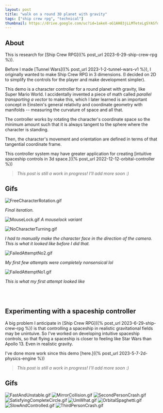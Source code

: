 ```yaml
---
layout: post
title: "walk on a round 3D planet with gravity"
tags: ["ship crew rpg", "technical"]
thumbnail: https://drive.google.com/uc?id=1akeX-oG1AH83jLLMTeteLgSYASfd3qSw&export=download
---
```


## About

This is research for [Ship Crew RPG]({% post_url 2023-6-29-ship-crew-rpg %}).

Before I made [Tunnel Wars]({% post_url 2023-1-2-tunnel-wars-v1 %}), I originally wanted to make Ship Crew RPG in 3 dimensions. (I decided on 2D to simplify the controls for the player and make development simpler).

This demo is a character controller for a round planet with gravity, like Super Mario World. I accidentally invented a piece of math called _parallel transporting a vector_ to make this, which I later learned is an important concept in Einstein's general relativity and coordinate geometry with manifolds -- measuring the curvature of space and all that.

The controller works by rotating the character's coordinate space so the minimum amount such that it is always tangent to the sphere where the character is standing.

Then, the character's movement and orientation are defined in terms of that tangential coordinate frame.

This controller system may have greater application for creating [intuitive spaceship controls in 3d space.]({% post_url 2022-12-12-orbital-controller %})

> _This post is still a work in progress! I'll add more soon :)_

## Gifs

![FreeCharacterRotation.gif](https://drive.google.com/uc?id=1akeX-oG1AH83jLLMTeteLgSYASfd3qSw&export=download)

_Final iteration._

![MouseLock.gif](https://drive.google.com/uc?id=1-Wr2Mp6EcNM8XJOpZJIikkzmdUKpPEFi&export=download)
_A mouselock variant_

![NoCharacterTurning.gif](https://drive.google.com/uc?id=1fZReXyNJWfFbwKg4Hn2qfR_UVRPzTo3M&export=download)

_I had to manually make the character face in the direction of the camera. This is what it looked like before I did that._

![FailedAttemptNo2.gif](https://drive.google.com/uc?id=1eCVGx5luA16dqj2OQyK4IYQPavVy1M4w&export=download)

_My first few attempts were completely nonsensical lol_

![FailedAttemptNo1.gif](https://drive.google.com/uc?id=1SyYxegAbwPDq8uIu273ni1WpMzT3RpRH&export=download)

_This is what my first attempt looked like_


<br><br>

## Experimenting with a spaceship controller

A big problem I anticipate in [Ship Crew RPG]({% post_url 2023-6-29-ship-crew-rpg %}) is that controlling a spaceship in realistic gravitational fields may be unintuive. So I've worked on developing intuitive spaceship controls, so that flying a spaceship is closer to feeling like Star Wars than Apollo 13. Even in realistic gravity.

I've done more work since this demo [here.]({% post_url 2023-5-7-2d-physics-engine %})

> _This post is still a work in progress! I'll add more soon :)_

## Gifs

![FastAndUnstable.gif](https://drive.google.com/uc?id=1qo3hpMMxLUeSAf2H0c4kXeIGSEdYj9Er&export=download)
![MirrorCollision.gif](https://drive.google.com/uc?id=1EDct366aKZvuwLHATpe_bZ7v1NYSROF8&export=download)
![SecondPersonCrash.gif](https://drive.google.com/uc?id=1FpD9jhyDlRcLabEcQ7yT1O80MaWQefmG&export=download)
![SatisfyingCompleteCircle.gif](https://drive.google.com/uc?id=1tYHLSL8dFjVDwXxZQ_g1Nri9_Fkg5i07&export=download)
![UmWhat.gif](https://drive.google.com/uc?id=1K9GUD7em6yE27Smy_6eQr_K0VdbNLfec&export=download)
![OrbitalSpaghetti.gif](https://drive.google.com/uc?id=1bGDn5qfPbJjYBCS6Gk0xbfDXmlbAjIGj&export=download)
![SlowAndControlled.gif](https://drive.google.com/uc?id=185Q34gyfJ_cwflDTzPRYBU9vUDNBsTH7&export=download)
![ThirdPersonCrash.gif](https://drive.google.com/uc?id=1U1XwaMTIcBjZBs4bLHMBquxSR5KXUgoe&export=download)